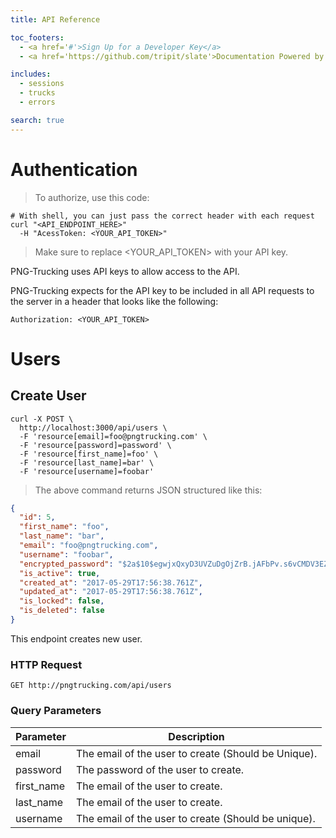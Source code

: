 ```yaml
---
title: API Reference

toc_footers:
  - <a href='#'>Sign Up for a Developer Key</a>
  - <a href='https://github.com/tripit/slate'>Documentation Powered by Slate</a>

includes:
  - sessions
  - trucks
  - errors

search: true
---
```


<!-- # Introduction

Welcome to the PNG-trucking API! You can use our API to access Trucking API endpoints.

This example API documentation page was created with [Slate](https://github.com/tripit/slate). Feel free to edit it and use it as a base for your own API's documentation.
 -->
# Authentication

> To authorize, use this code:

<!-- ```ruby
require 'kittn'

api = Kittn::APIClient.authorize!('meowmeowmeow')
```

```python
import kittn

api = kittn.authorize('meowmeowmeow')
``` -->

```shell
# With shell, you can just pass the correct header with each request
curl "<API_ENDPOINT_HERE>"
  -H "AcessToken: <YOUR_API_TOKEN>"
```
<!-- 
```javascript
const kittn = require('kittn');

let api = kittn.authorize('meowmeowmeow');
```
 -->
> Make sure to replace <YOUR_API_TOKEN> with your API key.

PNG-Trucking uses API keys to allow access to the API. 

PNG-Trucking expects for the API key to be included in all API requests to the server in a header that looks like the following:

`Authorization: <YOUR_API_TOKEN>`

# Users

## Create User

```shell
curl -X POST \
  http://localhost:3000/api/users \
  -F 'resource[email]=foo@pngtrucking.com' \
  -F 'resource[password]=password' \
  -F 'resource[first_name]=foo' \
  -F 'resource[last_name]=bar' \
  -F 'resource[username]=foobar'
```

> The above command returns JSON structured like this:

```json
{
  "id": 5,
  "first_name": "foo",
  "last_name": "bar",
  "email": "foo@pngtrucking.com",
  "username": "foobar",
  "encrypted_password": "$2a$10$egwjxQxyD3UVZuDgOjZrB.jAFbPv.s6vCMDV3EZsTpYE/Fo.sgc3a",
  "is_active": true,
  "created_at": "2017-05-29T17:56:38.761Z",
  "updated_at": "2017-05-29T17:56:38.761Z",
  "is_locked": false,
  "is_deleted": false
}
```

This endpoint creates new user.

### HTTP Request

`GET http://pngtrucking.com/api/users`

### Query Parameters

Parameter | Description
--------- | -----------
email | The email of the user to create (Should be Unique).
password | The password of the user to create.
first_name | The email of the user to create.
last_name | The email of the user to create.
username | The email of the user to create (Should be unique).




<!-- ################### -->



